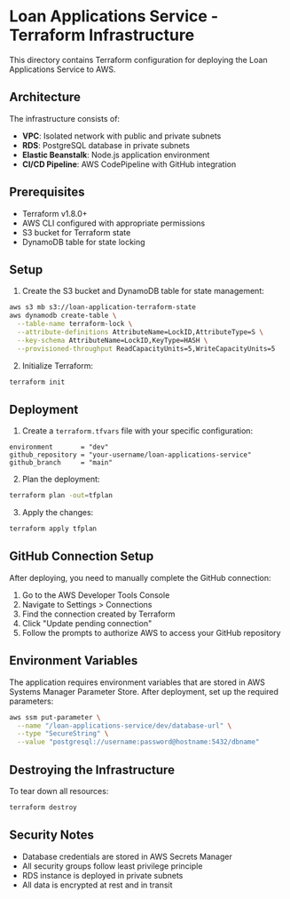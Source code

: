 # Loan Applications Service - Terraform Infrastructure

This directory contains Terraform configuration for deploying the Loan Applications Service to AWS.

## Architecture

The infrastructure consists of:

- **VPC**: Isolated network with public and private subnets
- **RDS**: PostgreSQL database in private subnets
- **Elastic Beanstalk**: Node.js application environment
- **CI/CD Pipeline**: AWS CodePipeline with GitHub integration

## Prerequisites

- Terraform v1.8.0+
- AWS CLI configured with appropriate permissions
- S3 bucket for Terraform state
- DynamoDB table for state locking

## Setup

1. Create the S3 bucket and DynamoDB table for state management:

```bash
aws s3 mb s3://loan-application-terraform-state
aws dynamodb create-table \
  --table-name terraform-lock \
  --attribute-definitions AttributeName=LockID,AttributeType=S \
  --key-schema AttributeName=LockID,KeyType=HASH \
  --provisioned-throughput ReadCapacityUnits=5,WriteCapacityUnits=5
```

2. Initialize Terraform:

```bash
terraform init
```

## Deployment

1. Create a `terraform.tfvars` file with your specific configuration:

```hcl
environment       = "dev"
github_repository = "your-username/loan-applications-service"
github_branch     = "main"
```

2. Plan the deployment:

```bash
terraform plan -out=tfplan
```

3. Apply the changes:

```bash
terraform apply tfplan
```

## GitHub Connection Setup

After deploying, you need to manually complete the GitHub connection:

1. Go to the AWS Developer Tools Console
2. Navigate to Settings > Connections
3. Find the connection created by Terraform
4. Click "Update pending connection"
5. Follow the prompts to authorize AWS to access your GitHub repository

## Environment Variables

The application requires environment variables that are stored in AWS Systems Manager Parameter Store. After deployment, set up the required parameters:

```bash
aws ssm put-parameter \
  --name "/loan-applications-service/dev/database-url" \
  --type "SecureString" \
  --value "postgresql://username:password@hostname:5432/dbname"
```

## Destroying the Infrastructure

To tear down all resources:

```bash
terraform destroy
```

## Security Notes

- Database credentials are stored in AWS Secrets Manager
- All security groups follow least privilege principle
- RDS instance is deployed in private subnets
- All data is encrypted at rest and in transit
